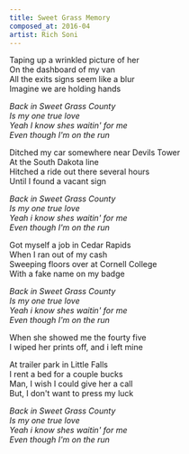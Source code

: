 ```yaml
---
title: Sweet Grass Memory
composed_at: 2016-04
artist: Rich Soni
---
```


Taping up a wrinkled picture of her  
On the dashboard of my van  
All the exits signs seem like a blur  
Imagine we are holding hands  

*Back in Sweet Grass County*  
*Is my one true love*  
*Yeah I know shes waitin' for me*  
*Even though I'm on the run*  

Ditched my car somewhere near Devils Tower  
At the South Dakota line  
Hitched a ride out there several hours  
Until I found a vacant sign  

*Back in Sweet Grass County*  
*Is my one true love*  
*Yeah i know shes waitin' for me*  
*Even though I'm on the run*  

Got myself a job in Cedar Rapids  
When I ran out of my cash  
Sweeping floors over at Cornell College  
With a fake name on my badge  

*Back in Sweet Grass County*  
*Is my one true love*  
*Yeah i know shes waitin' for me*  
*Even though I'm on the run*  

When she showed me the fourty five  
I wiped her prints off, and i left mine  

At trailer park in Little Falls  
I rent a bed for a couple bucks  
Man, I wish I could give her a call  
But, I don't want to press my luck  

*Back in Sweet Grass County*  
*Is my one true love*  
*Yeah i know shes waitin' for me*  
*Even though I'm on the run*  
